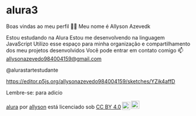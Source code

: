 # alura3
Boas vindas ao meu perfil 💙💙
Meu nome é Allyson Azevedk

Estou estudando na Alura
Estou me desenvolvendo na linguagem JavaScript
Utilizo esse espaço para minha organização e compartilhamento dos meu projetos desenvolvidos
Você pode entrar em contato comigo 📫
allysonazevedo984004159@gmail.com

@alurastartestudante

https://editor.p5js.org/allysonazevedo984004159/sketches/YZik4affD

Lembre-se: para adicio

<p xmlns:cc="http://creativecommons.org/ns#" xmlns:dct="http://purl.org/dc/terms/"><a property="dct:title" rel="cc :attributionURL" href="https://editor.p5js.org/allysonazevedo984004159/sketches/HXIYJXESL">alura</a> por <a rel="cc:attributionURL dct:creator" property="cc:attributionName" href= "https://github.com/8171638">allyson</a> está licenciado sob <a href="https://creativecommons.org/licenses/by/4.0/?ref=chooser-v1" target="_blank " rel="license noopener noreferrer" style="display:inline-block;">CC BY 4.0<img style="height:22px!important;margin-left:3px;vertical-align:text-bottom;" src="https://mirrors.creativecommons.org/presskit/icons/cc.svg?ref=chooser-v1" alt=""><img style="height:22px!important;margin-left:3px;vertical -align: texto inferior;" src="https://mirrors.creativecommons.org/presskit/icons/by.svg?ref=chooser-v1" alt=""></a></p>
